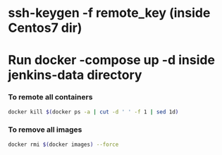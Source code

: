 # ssh-keygen -f remote_key (inside Centos7 dir)
# Run docker -compose up -d inside jenkins-data directory

### To remote all containers
```sh
docker kill $(docker ps -a | cut -d ' ' -f 1 | sed 1d)
```

### To remove all images
```sh
docker rmi $(docker images) --force
```
